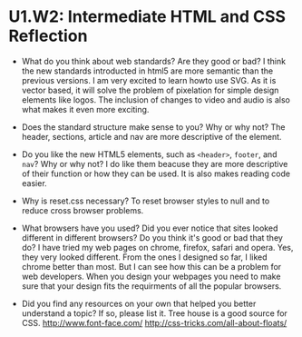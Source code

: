 # U1.W2: Intermediate HTML and CSS Reflection

* What do you think about web standards? Are they good or bad?
I think the new standards introducted in html5 are more semantic than the previous versions.  I am very excited to learn howto use SVG.  As it is vector based, it will solve the problem of pixelation for simple design elements like logos.  The inclusion of changes to video and audio is also what makes it even more exciting.


* Does the standard structure make sense to you? Why or why not?
  The header, sections, article and nav are more descriptive of the element.

* Do you like the new HTML5 elements, such as `<header>`, `footer`, and `nav`? Why or why not?
  I do like them beacuse they are more descriptive of their function or how they can be used.  It is also makes reading code easier.

* Why is reset.css necessary? 
To reset browser styles to null and to reduce cross browser problems.

* What browsers have you used? Did you ever notice that sites looked different in different browsers? Do you think it's good or bad that they do?
I have tried my web pages on chrome, firefox, safari and opera.  Yes, they very looked different.  From the ones I designed so far, I liked chrome better than most.  But I can see how this can be a problem for web developers. When you design your webpages you need to make sure that your design fits the requirments of all the popular browsers.

* Did you find any resources on your own that helped you better understand a topic? If so, please list it.
  Tree house is a good source for CSS.
  http://www.font-face.com/
  http://css-tricks.com/all-about-floats/